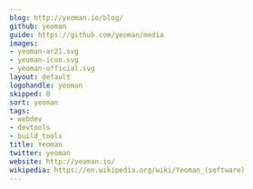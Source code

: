 ```yaml
---
blog: http://yeoman.io/blog/
github: yeoman
guide: https://github.com/yeoman/media
images:
- yeoman-ar21.svg
- yeoman-icon.svg
- yeoman-official.svg
layout: default
logohandle: yeoman
skipped: 0
sort: yeoman
tags:
- webdev
- devtools
- build_tools
title: Yeoman
twitter: yeoman
website: http://yeoman.io/
wikipedia: https://en.wikipedia.org/wiki/Yeoman_(software)
---
```

